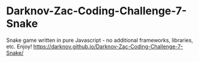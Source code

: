 # Darknov-Zac-Coding-Challenge-7-Snake
Snake game written in pure Javascript - no additional frameworks, libraries, etc.
Enjoy!
https://darknov.github.io/Darknov-Zac-Coding-Challenge-7-Snake/
